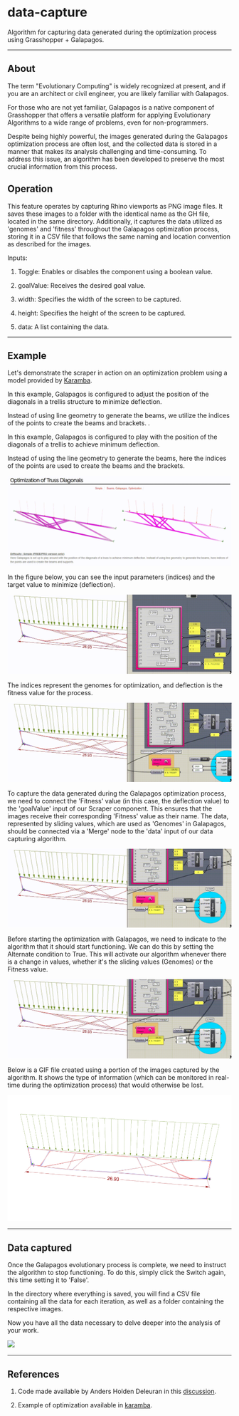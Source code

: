 # data-capture

Algorithm for capturing data generated during the optimization process using Grasshopper + Galapagos.

---

## About

The term "Evolutionary Computing" is widely recognized at present, and if you are an architect or civil engineer, you are likely familiar with Galapagos.

For those who are not yet familiar, Galapagos is a native component of Grasshopper that offers a versatile platform for applying Evolutionary Algorithms to a wide range of problems, even for non-programmers.

Despite being highly powerful, the images generated during the Galapagos optimization process are often lost, and the collected data is stored in a manner that makes its analysis challenging and time-consuming. To address this issue, an algorithm has been developed to preserve the most crucial information from this process.

## Operation

This feature operates by capturing Rhino viewports as PNG image files. It saves these images to a folder with the identical name as the GH file, located in the same directory. Additionally, it captures the data utilized as 'genomes' and 'fitness' throughout the Galapagos optimization process, storing it in a CSV file that follows the same naming and location convention as described for the images.

Inputs:

1. Toggle: Enables or disables the component using a boolean value.

2. goalValue: Receives the desired goal value.

3. width: Specifies the width of the screen to be captured.

4. height: Specifies the height of the screen to be captured.

5. data: A list containing the data.

---

## Example

Let's demonstrate the scraper in action on an optimization problem using a model provided by [Karamba](https://www.karamba3d.com/examples/simple/optimization-of-truss-diagonals/).

In this example, Galapagos is configured to adjust the position of the diagonals in a trellis structure to minimize deflection.

Instead of using line geometry to generate the beams, we utilize the indices of the points to create the beams and brackets. .

In this example, Galapagos is configured to play with the position of the diagonals of a trellis to achieve minimum deflection.

Instead of using the line geometry to generate the beams, here the indices of the points are used to create the beams and the brackets.

![](images/01.gif)

In the figure below, you can see the input parameters (indices) and the target value to minimize (deflection).

![](images/02.gif)

The indices represent the genomes for optimization, and deflection is the fitness value for the process.

![](images/03.gif)

To capture the data generated during the Galapagos optimization process, we need to connect the 'Fitness' value (in this case, the deflection value) to the 'goalValue' input of our Scraper component. This ensures that the images receive their corresponding 'Fitness' value as their name. The data, represented by sliding values, which are used as 'Genomes' in Galapagos, should be connected via a 'Merge' node to the 'data' input of our data capturing algorithm.

![](images/04.gif)

Before starting the optimization with Galapagos, we need to indicate to the algorithm that it should start functioning. We can do this by setting the Alternate condition to True. This will activate our algorithm whenever there is a change in values, whether it's the sliding values (Genomes) or the Fitness value.

![](images/05.gif)

Below is a GIF file created using a portion of the images captured by the algorithm. It shows the type of information (which can be monitored in real-time during the optimization process) that would otherwise be lost.

![](images/06.gif)

---

## Data captured

Once the Galapagos evolutionary process is complete, we need to instruct the algorithm to stop functioning. To do this, simply click the Switch again, this time setting it to 'False'.

In the directory where everything is saved, you will find a CSV file containing all the data for each iteration, as well as a folder containing the respective images.

Now you have all the data necessary to delve deeper into the analysis of your work.

![](images/07.gif)

---

## References

1. Code made available by Anders Holden Deleuran in this [discussion](https://discourse.mcneel.com/t/a-way-to-screencapture-and-send-to-print-with-one-button/76015/5).

2. Example of optimization available in [karamba](https://www.karamba3d.com/examples/simple/optimization-of-truss-diagonals/).
